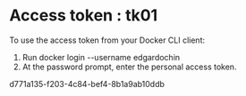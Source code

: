 # Access token : tk01

To use the access token from your Docker CLI client:
1. Run docker login --username edgardochin
2. At the password prompt, enter the personal access token.

d771a135-f203-4c84-bef4-8b1a9ab10ddb